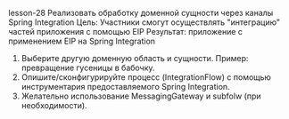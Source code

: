 lesson-28
Реализовать обработку доменной сущности через каналы Spring Integration
Цель: Участники смогут осуществлять "интеграцию" частей приложения с помощью EIP 
Результат: приложение c применением EIP на Spring Integration
1. Выберите другую доменную область и сущности. Пример: превращение гусеницы в бабочку.
2. Опишите/сконфигурируйте процесс (IntegrationFlow) с помощью инструментария предоставляемого Spring Integration.
3. Желательно использование MessagingGateway и subfolw (при необходимости).
